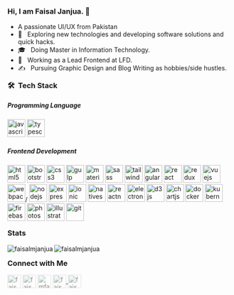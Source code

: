 ### Hi, I am Faisal Janjua. 👋

- A passionate UI/UX from Pakistan
- 🤔 &nbsp; Exploring new technologies and developing software solutions and quick hacks.
- 🎓 &nbsp; Doing Master in Information Technology.
- 💼 &nbsp; Working as a Lead Frontend at LFD.
- ✍️ &nbsp; Pursuing Graphic Design and Blog Writing as hobbies/side hustles.

<h3 style="margin-top:0!important"> 🛠 &nbsp;Tech Stack</h3>

##### Programming Language

<p align="left">      
<img src="https://devicons.github.io/devicon/devicon.git/icons/javascript/javascript-original.svg" alt="javascript" width="40" height="40"/>
<img src="https://devicons.github.io/devicon/devicon.git/icons/typescript/typescript-original.svg" alt="typescript" width="40" height="40"/>
</p>

##### Frontend Development

<p align="left"> 
 <img src="https://devicons.github.io/devicon/devicon.git/icons/html5/html5-original-wordmark.svg" alt="html5" width="40" height="40"/>
<img src="https://devicons.github.io/devicon/devicon.git/icons/bootstrap/bootstrap-plain.svg" alt="bootstrap" width="40" height="40"/>
<img src="https://devicons.github.io/devicon/devicon.git/icons/css3/css3-original-wordmark.svg" alt="css3" width="40" height="40"/>
<img src="https://devicons.github.io/devicon/devicon.git/icons/gulp/gulp-plain.svg" alt="gulp" width="40" height="40"/>
<img src="https://raw.githubusercontent.com/prplx/svg-logos/5585531d45d294869c4eaab4d7cf2e9c167710a9/svg/materialize.svg" alt="materialize" width="40" height="40"/>
<img src="https://devicons.github.io/devicon/devicon.git/icons/sass/sass-original.svg" alt="sass" width="40" height="40"/>
<img src="https://www.vectorlogo.zone/logos/tailwindcss/tailwindcss-icon.svg" alt="tailwind" width="40" height="40"/>
<img src="https://devicons.github.io/devicon/devicon.git/icons/angularjs/angularjs-original.svg" alt="angularjs" width="40" height="40"/> 
<img src="https://devicons.github.io/devicon/devicon.git/icons/react/react-original-wordmark.svg" alt="react" width="40" height="40"/>
<img src="https://devicons.github.io/devicon/devicon.git/icons/redux/redux-original.svg" alt="redux" width="40" height="40"/>
<img src="https://devicons.github.io/devicon/devicon.git/icons/vuejs/vuejs-original-wordmark.svg" alt="vuejs" width="40" height="40"/>
<img src="https://devicons.github.io/devicon/devicon.git/icons/webpack/webpack-original.svg" alt="webpack" width="40" height="40"/>/
<img src="https://devicons.github.io/devicon/devicon.git/icons/nodejs/nodejs-original-wordmark.svg" alt="nodejs" width="40" height="40"/>
<img src="https://devicons.github.io/devicon/devicon.git/icons/express/express-original-wordmark.svg" alt="express" width="40" height="40"/>
<img src="https://upload.wikimedia.org/wikipedia/commons/d/d1/Ionic_Logo.svg" alt="ionic" width="40" height="40"/> 
<img src="https://raw.githubusercontent.com/detain/svg-logos/780f25886640cef088af994181646db2f6b1a3f8/svg/nativescript.svg" alt="nativescript" width="40" height="40"/>
<img src="https://reactnative.dev/img/header_logo.svg" alt="reactnative" width="40" height="40"/>
<img src="https://devicons.github.io/devicon/devicon.git/icons/electron/electron-original.svg" alt="electron" width="40" height="40"/>
<img src="https://devicons.github.io/devicon/devicon.git/icons/d3js/d3js-original.svg" alt="d3js" width="40" height="40"/>
<img src="https://www.chartjs.org/media/logo-title.svg" alt="chartjs" width="40" height="40"/>
 <img src="https://devicons.github.io/devicon/devicon.git/icons/docker/docker-original-wordmark.svg" alt="docker" width="40" height="40"/>
 <img src="https://www.vectorlogo.zone/logos/kubernetes/kubernetes-icon.svg" alt="kubernetes" width="40" height="40"/>
<img src="https://www.vectorlogo.zone/logos/firebase/firebase-icon.svg" alt="firebase" width="40" height="40"/>
<img src="https://devicons.github.io/devicon/devicon.git/icons/photoshop/photoshop-plain.svg" alt="photoshop" width="40" height="40"/>
<img src="https://www.vectorlogo.zone/logos/adobe_illustrator/adobe_illustrator-icon.svg" alt="illustrator" width="40" height="40"/>
<img src="https://www.vectorlogo.zone/logos/git-scm/git-scm-icon.svg" alt="git" width="40" height="40"/>
</p>

<h3 style="margin-top:0!important">Stats</h3>
<p align="left">

<img align="left" src="https://github-readme-stats.vercel.app/api/top-langs/?username=faisalmjanjua&layout=compact&hide=html" alt="faisalmjanjua" />
<img align="center" src="https://github-readme-stats.vercel.app/api?username=faisalmjanjua&show_icons=true" alt="faisalmjanjua" />

<h3 style="margin-top:0!important">Connect with Me </h3>
<a href="https://github.com/faisalmjanjua" target="blank"><img align="center" src="https://cdn.jsdelivr.net/npm/simple-icons@3.0.1/icons/github.svg" alt="faisalmjanjua" height="30" width="30"  style="filter: opacity(50%);" style="filter: opacity(50%);!important" /></a>
<a href="https://linkedin.com/in/faisalmjanjua" target="blank"><img align="center" src="https://cdn.jsdelivr.net/npm/simple-icons@3.0.1/icons/linkedin.svg" alt="faisalmjanjua" height="30" width="30" style="filter: opacity(50%);" /></a>
<a href="https://stackoverflow.com/users/mfaisalmjanjua" target="blank"><img align="center" src="https://cdn.jsdelivr.net/npm/simple-icons@3.0.1/icons/stackoverflow.svg" alt="mfaisalmjanjua" height="30" width="30" style="filter: opacity(50%);" /></a>

<a href="https://codepen.io/faisaljanjua" target="blank">
  <img align="center" src="https://cdn.jsdelivr.net/npm/simple-icons@3.0.1/icons/codepen.svg" alt="faisaljanjua" height="30" width="30" style="filter: opacity(50%);" />
</a>
<a href="https://www.behance.net/faisalmjanjua" target="blank"><img align="center" src="https://cdn.jsdelivr.net/npm/simple-icons@3.0.1/icons/behance.svg" alt="faisalmjanjua" height="30" width="30" style="filter: opacity(50%);" /></a>
</p>
